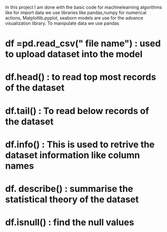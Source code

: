 In this project I am done with the basic code for machinelearning algorithms like 
for import data we use libraries like pandas,numpy for numerical actions, Matplotlib.pyplot, seaborn  models are  use for the advance visualization library. 
To manipulate data we use pandas 
# df =pd.read_csv(" file name")  : used to upload dataset into the model
# df.head() : to read top most records of the dataset
# df.tail() : To read below records of the dataset
# df.info() : This is used to retrive the dataset information like column names
# df. describe() : summarise the statistical theory of the dataset
# df.isnull() : find the null values
